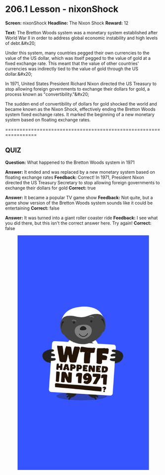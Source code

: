 # 206.1 Lesson - nixonShock

**Screen:** nixonShock
**Headline:** The Nixon Shock
**Reward:** 12

**Text:** The Bretton Woods system was a monetary system established after World War II in order to address global economic instability and high levels of debt.&amp;#x20;

Under this system, many countries pegged their own currencies to the value of the US dollar, which was itself pegged to the value of gold at a fixed exchange rate. This meant that the value of other countries&#x27; currencies was indirectly tied to the value of gold through the US dollar.&amp;#x20;

In 1971, United States President Richard Nixon directed the US Treasury to stop allowing foreign governments to exchange their dollars for gold, a process known as &quot;convertibility.&quot;&amp;#x20;

The sudden end of convertibility of dollars for gold shocked the world and became known as the Nixon Shock, effectively ending the Bretton Woods system fixed exchange rates. It marked the beginning of a new monetary system based on floating exchange rates.


=================================================================

## QUIZ

**Question:** What happened to the Bretton Woods system in 1971

**Answer:** It ended and was replaced by a new monetary system based on floating exchange rates
**Feedback:** Correct! In 1971, President Nixon directed the US Treasury Secretary to stop allowing foreign governments to exchange their dollars for gold
**Correct:** true

**Answer:** It became a popular TV game show
**Feedback:** Not quite, but a game show version of the Bretton Woods system sounds like it could be entertaining
**Correct:** false

**Answer:** It was turned into a giant roller coaster ride
**Feedback:** I see what you did there, but this isn&#x27;t the correct answer here. Try again!
**Correct:** false


<figure><img src="../.gitbook/assets/206-01.png" alt=""><figcaption></figcaption></figure>

